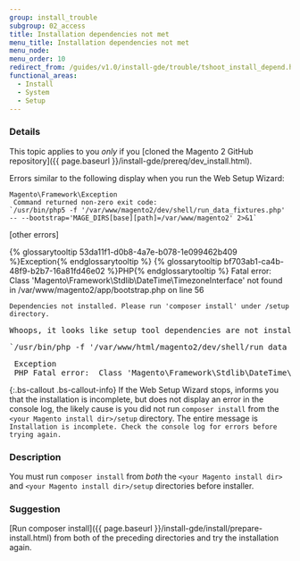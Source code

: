 ```yaml
---
group: install_trouble
subgroup: 02_access
title: Installation dependencies not met
menu_title: Installation dependencies not met
menu_node:
menu_order: 10
redirect_from: /guides/v1.0/install-gde/trouble/tshoot_install_depend.html
functional_areas:
  - Install
  - System
  - Setup
---
```


### Details

This topic applies to you *only* if you [cloned the Magento 2 GitHub repository]({{ page.baseurl }}/install-gde/prereq/dev_install.html).

Errors similar to the following display when you run the Web Setup Wizard:

```terminal
Magento\Framework\Exception
 Command returned non-zero exit code:
`/usr/bin/php5 -f '/var/www/magento2/dev/shell/run_data_fixtures.php' -- --bootstrap='MAGE_DIRS[base][path]=/var/www/magento2' 2>&1`
```

[other errors]

{% glossarytooltip 53da11f1-d0b8-4a7e-b078-1e099462b409 %}Exception{% endglossarytooltip %}
 {% glossarytooltip bf703ab1-ca4b-48f9-b2b7-16a81fd46e02 %}PHP{% endglossarytooltip %} Fatal error:  Class 'Magento\Framework\Stdlib\DateTime\TimezoneInterface' not found in /var/www/magento2/app/bootstrap.php on line 56</pre>

```
Dependencies not installed. Please run 'composer install' under /setup directory.
```

<pre>Whoops, it looks like setup tool dependencies are not installed.</pre>

<pre>`/usr/bin/php -f '/var/www/html/magento2/dev/shell/run_data_fixtures.php' -- --bootstrap='MAGE_DIRS[base][path]=/var/www/html/magento2' 2>&1`</pre>
<pre> Exception
 PHP Fatal error:  Class 'Magento\Framework\Stdlib\DateTime\TimezoneInterface' not found in /var/www/html/magento2/app/bootstrap.php on line 56</pre>

{:.bs-callout .bs-callout-info}
If the Web Setup Wizard stops, informs you that the installation is incomplete, but does not display an error in the console log, the likely cause is you did not run <code>composer install</code> from the `<your Magento install dir>/setup` directory. The entire message is `Installation is incomplete. Check the console log for errors before trying again.`

### Description

You must run `composer install` from *both* the `<your Magento install dir>` and `<your Magento install dir>/setup` directories before installer.

### Suggestion

[Run composer install]({{ page.baseurl }}/install-gde/install/prepare-install.html) from both of the preceding directories and try the installation again.
